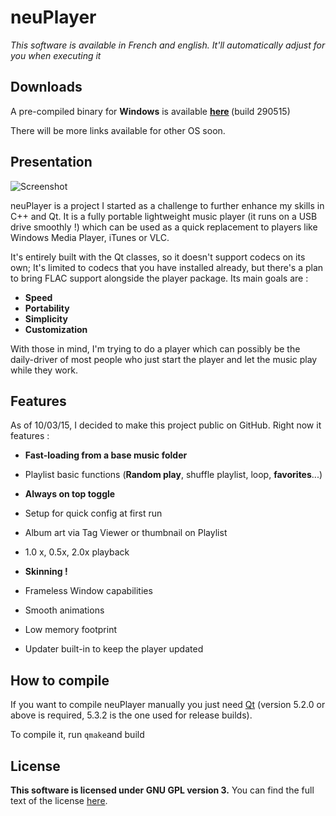 # neuPlayer
<i>This software is available in French and english. It'll automatically adjust for you when executing it </i>
 
## Downloads

A pre-compiled binary for <b>Windows</b> is available <b>[here](http://goo.gl/QiW88m) </b>(build 290515)

There will be more links available for other OS soon.


## Presentation 

![Screenshot](http://puu.sh/ntHdY/6dd8a5f0d2.png) 

neuPlayer is a project I started as a challenge to further enhance my skills in C++ and Qt.
It is a fully portable lightweight music player (it runs on a USB drive smoothly !) which can be used as a quick replacement to players like Windows Media Player, iTunes or VLC.

It's entirely built with the Qt classes, so it doesn't support codecs on its own; It's limited to codecs that you have installed already, but there's a plan to bring FLAC support alongside the player package.
Its main goals are : 

  - <b>Speed</b>
  - <b>Portability</b>
  - <b>Simplicity</b>
  - <b>Customization</b>

With those in mind, I'm trying to do a player which can possibly be the daily-driver of most people who just start the player and let the music play while they work.

## Features
 As of 10/03/15, I decided to make this project public on GitHub. Right now it features : 
 - <b>Fast-loading from a base music folder</b>
 
 - Playlist basic functions (<b>Random play</b>, shuffle playlist, loop, <b>favorites</b>...)
 
 - <b>Always on top toggle </b>
 
 - Setup for quick config at first run
 
 - Album art via Tag Viewer or thumbnail on Playlist
 
 - 1.0 x, 0.5x, 2.0x playback
 
 - <b>Skinning !</b>
 
 - Frameless Window capabilities

 - Smooth animations
 
 - Low memory footprint
 
 - Updater built-in to keep the player updated


## How to compile

If you want to compile neuPlayer manually you just need [Qt](https://www.qt.io/) (version 5.2.0 or above is required, 5.3.2 is the one used for release builds).

To compile it, run `qmake`and build
 
## License
**This software is licensed under GNU GPL version 3.**
You can find the full text of the license [here](LICENSE.txt).
